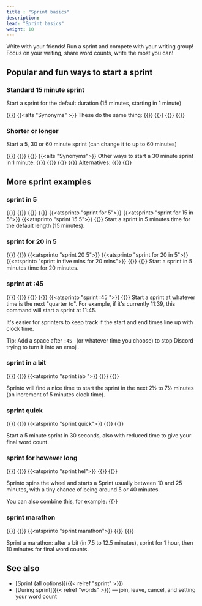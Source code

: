 ```yaml
---
title : "Sprint basics"
description: 
lead: "Sprint basics"
weight: 10
---
```


Write with your friends! Run a sprint and compete with your writing group! Focus on your writing, share word counts, write the most you can!

## Popular and fun ways to start a sprint

### Standard 15 minute sprint

Start a sprint for the default duration (15 minutes, starting in 1 minute) 

{{<slash name="sprint" >}}
{{<alts "Synonyms" >}}
These do the same thing:
    {{<slash name="sprint" key0="options" val0="for 15 mins in 1 minute" >}}
    {{<slash name="sprint" key0="options" val0="for 15 in 1" >}}
    {{<slash name="sprint" key0="options" val0="15 in 1" >}}
{{</alts >}}

### Shorter or longer

Start a 5, 30 or 60 minute sprint (can change it to up to 60 minutes) 

{{<slash name="sprint" key0="options" val0="5" >}}
{{<slash name="sprint" key0="options" val0="30" >}}
{{<slash name="sprint" key0="options" val0="60" >}}
{{<alts "Synonyms">}}
Other ways to start a 30 minute sprint in 1 minute:
    {{<slash name="sprint" key0="options" val0="for 30 minutes in 1 minute" >}}
    {{<slash name="sprint" key0="options" val0="for 30" >}}
    {{<slash name="sprint" key0="options" val0="30 in 1" >}}
    {{<slash name="sprint" key0="options" val0="30 1" >}}
Alternatives:
    {{<slash name="sprint" key0="options" val0="for 30 mins very soon" >}}
{{</alts>}}

## More sprint examples 

### sprint in 5

{{<slash name="sprint" key0="options" val0="in 5" >}}
{{<alts>}}
{{<slash name="sprint" key0="options" val0="for 15 in 5" >}}
{{<slash name="sprint" key0="options" val0="15 5" >}}
{{<atsprinto "sprint for 5">}}
{{<atsprinto "sprint for 15 in 5">}}
{{<atsprinto "sprint 15 5">}}
{{</alts>}}
Start a sprint in 5 minutes time for the default length (15 minutes).

### sprint for 20 in 5

{{<slash name="sprint" key0="options" val0="for 20 in 5" >}}
{{<alts>}}
{{<atsprinto "sprint 20 5">}}
{{<atsprinto "sprint for 20 in 5">}}
{{<atsprinto "sprint in five mins for 20 mins">}}
{{<slash name="sprint" key0="options" val0="in twenty minutes for five minutes" >}}
{{</alts>}}
Start a sprint in 5 minutes time for 20 minutes.

### sprint at :45
{{<slash name="sprint" key0="options" val0="at :45 " >}}
{{<alts>}}
{{<slash name="sprint" key0="options" val0=":45" >}}
{{<slash name="sprint" key0="options" val0="at :45 for 15" >}}
{{<atsprinto "sprint :45 ">}}
{{</alts>}}
Start a sprint at whatever time is the next "quarter to". For example, if it's currently 11:39, this command will start a sprint at 11:45. 

It's easier for sprinters to keep track if the start and end times line up with clock time. 

Tip: Add a space after `:45 ` (or whatever time you choose) to stop Discord trying to turn it into an emoji.

### sprint in a bit
{{<slash name="sprint" key0="options" val0="iab" >}}
{{<alts>}}
{{<atsprinto "sprint iab ">}}
{{<slash name="sprint" key0="options" val0="for 15 mins in a bit" >}}
{{</alts>}}

Sprinto will find a nice time to start the sprint in the next 2½ to 7½ minutes (an increment of 5 minutes clock time).

### sprint quick
{{<slash name="sprint" key0="options" val0="quick" >}}
{{<alts>}}
{{<atsprinto "sprint quick">}}
{{<slash name="sprint" key0="options" val0="for 5 in 30 endtime 90s" >}}
{{</alts>}}

Start a 5 minute sprint in 30 seconds, also with reduced time to give your final word count.

### sprint for however long
{{<slash name="sprint" key0="options" val0="hel" >}}
{{<alts>}}
{{<atsprinto "sprint hel">}}
{{<slash name="sprint" key0="options" val0="for however long in 1 min" >}}
{{</alts>}}

Sprinto spins the wheel and starts a Sprint usually between 10 and 25 minutes, with a tiny chance of being around 5 or 40 minutes. 

You can also combine this, for example:
{{<slash name="sprint" key0="options" val0="hel iab" >}}
 
### sprint marathon

{{<slash name="sprint" key0="options" val0="marathon" >}}
{{<alts>}}
{{<atsprinto "sprint marathon">}}
{{<slash name="sprint" key0="options" val0="for 60 in 7.5 to 12.5 mins endtime 10" >}}
{{</alts>}}

Sprint a marathon: after a bit (in 7.5 to 12.5 minutes), sprint for 1 hour, then 10 minutes for final word counts.

## See also

- [Sprint (all options)]({{< relref "sprint" >}})
- [During sprint]({{< relref "words" >}}) — join, leave, cancel, and setting your word count
